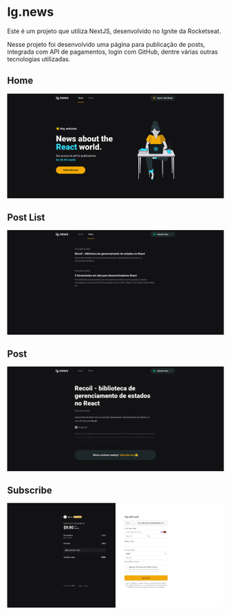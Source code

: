 # Ig.news

Este é um projeto que utiliza NextJS, desenvolvido no Ignite da Rocketseat.

Nesse projeto foi desenvolvido uma página para publicação de posts, integrada com API de pagamentos, login com GitHub, dentre várias outras tecnologias utilizadas.

## Home
![Home](images/ignews-home.png)

## Post List
![Post List](images/ignews-posts-list.png)

## Post
![Post](images/ignews-post.png)

## Subscribe
![Subscribe](images/ignews-subscribe.png)